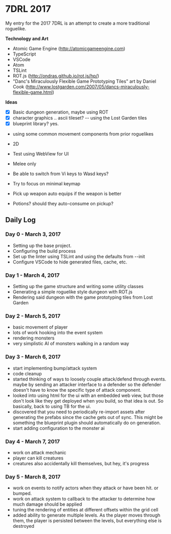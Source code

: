 # 7DRL 2017

My entry for the 2017 7DRL is an attempt to create a more traditional roguelike.

__Technology and Art__
- Atomic Game Engine (http://atomicgameengine.com)
- TypeScript
- VSCode
- Atom
- TSLint
- ROT.js (http://ondras.github.io/rot.js/hp/)
- "Danc's Miraculously Flexible Game Prototyping Tiles" art by Daniel Cook (http://www.lostgarden.com/2007/05/dancs-miraculously-flexible-game.html)

__Ideas__
- [X] Basic dungeon generation, maybe using ROT
- [X] character graphics .. ascii tileset? -- using the Lost Garden tiles
- [X] blueprint library? yes.
- using some common movement components from prior roguelikes
- 2D
- Test using WebView for UI
- Melee only

- Be able to switch from Vi keys to Wasd keys?
- Try to focus on minimal keymap
- Pick up weapon auto equips if the weapon is better
- Potions?  should they auto-consume on pickup?

## Daily Log

### Day 0 - March 3, 2017
- Setting up the base project.
- Configuring the build process
- Set up the linter using TSLint and using the defaults from --init
- Configure VSCode to hide generated files, cache, etc.

### Day 1 - March 4, 2017
- Setting up the game structure and writing some utility classes
- Generating a simple roguelike style dungeon with ROT.js
- Rendering said dungeon with the game prototyping tiles from Lost Garden

### Day 2 - March 5, 2017
- basic movement of player
- lots of work hooking into the event system
- rendering monsters
- very simplistic AI of monsters walking in a random way

### Day 3 - March 6, 2017
- start implementing bump/attack system
- code cleanup
- started thinking of ways to loosely couple attack/defend through events.  maybe by sending an attacker interface to a defender
  so the defender doesn't have to know the specific type of attack component.
- looked into using html for the ui with an embedded web view, but those don't look like they get deployed when you build, so that idea is out.  So basically, back to using TB for the ui.
- discovered that you need to periodically re-import assets after generating the prefabs since the cache gets out of sync.  This might be something the blueprint plugin should automatically do on generation.
- start adding configuration to the monster ai

### Day 4 - March 7, 2017
- work on attack mechanic
- player can kill creatures
- creatures also accidentally kill themselves, but hey, it's progress

### Day 5 - March 8, 2017
- work on events to notify actors when they attack or have been hit. or bumped.
- work on attack system to callback to the attacker to determine how much damage should be applied
- tuning the rendering of entities at different offsets within the grid cell
- added ability to generate multiple levels.  As the player moves through them, the player is persisted between the levels, but everything else is destroyed
